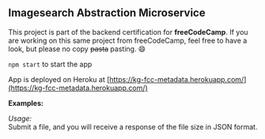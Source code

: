## Imagesearch Abstraction Microservice

This project is part of the backend certification for **freeCodeCamp**. If you are working on this same project from freeCodeCamp, feel free to have a look, but please no copy ~~pasta~~ pasting. :smile:

`npm start` to start the app

App is deployed on Heroku at [https://kg-fcc-metadata.herokuapp.com/](https://kg-fcc-metadata.herokuapp.com/)

**Examples:**

*Usage:*  
Submit a file, and you will receive a response of the file size in JSON format.
